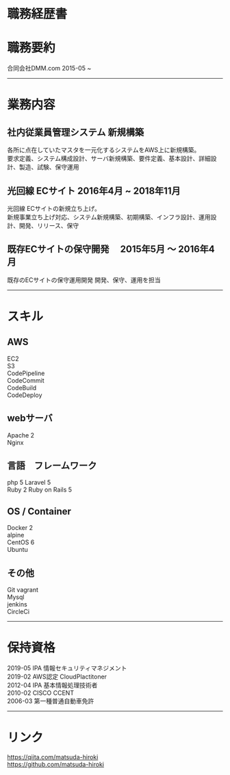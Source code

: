 # 職務経歴書

# 職務要約
合同会社DMM.com 2015-05 ~ 

---

# 業務内容
## 社内従業員管理システム 新規構築  
各所に点在していたマスタを一元化するシステムをAWS上に新規構築。  
要求定義、システム構成設計、サーバ新規構築、要件定義、基本設計、詳細設計、製造、試験、保守運用  
## 光回線 ECサイト 2016年4月 ~ 2018年11月
光回線 ECサイトの新規立ち上げ。  
新規事業立ち上げ対応、システム新規構築、初期構築、インフラ設計、運用設計、開発、リリース、保守  
## 既存ECサイトの保守開発 　2015年5月 ～ 2016年4月　　
既存のECサイトの保守運用開発
開発、保守、運用を担当  

---

# スキル
## AWS
EC2  
S3  
CodePipeline  
CodeCommit  
CodeBuild  
CodeDeploy  
## webサーバ
Apache 2  
Nginx  
## 言語　フレームワーク 
php 5 
Laravel 5  
Ruby 2
Ruby on Rails 5  
## OS / Container
Docker 2  
alpine  
CentOS 6  
Ubuntu  
## その他
Git
vagrant   
Mysql  
jenkins  
CircleCi

---

# 保持資格
2019-05 IPA 情報セキュリティマネジメント  
2019-02 AWS認定 CloudPlactitoner  
2012-04 IPA 基本情報処理技術者  
2010-02 CISCO CCENT  
2006-03 第一種普通自動車免許  

---

# リンク  
https://qiita.com/matsuda-hiroki  
https://github.com/matsuda-hiroki  